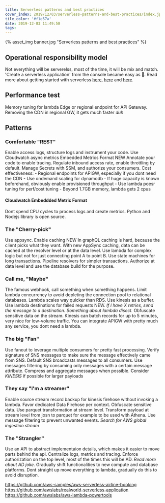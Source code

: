 ```yaml
---
title: Serverless patterns and best practices
cover_index: 2019/12/03/serverless-patterns-and-best-practices/index.jpg
tile_color: '#f1e57a'
date: 2019-12-03 11:49:50
tags:
---
```

{% asset_img banner.jpg "Serverless patterns and best practices" %}

## Operational responsibility model
Not everything will be serverelss, most of the time, it will be mix and match. 'Create a serverless application' from the console became easy as 🥧.
Read more about getting started with serverless [here](https://aws.amazon.com/quickstart/architecture/serverless-cicd-for-enterprise/), [here](https://www.jeremydaly.com/serverless-microservice-patterns-for-aws/) and [here](https://github.com/alexcasalboni/aws-lambda-power-tuning).

## Performance test
Memory tuning for lambda
Edge or regional endpoint for API Gateway. Removing the CDN in regional GW, it gets much faster *duh*

## Patterns
### Comfortable "REST"
Enable access logs, structure logs and instrument your code. Use Cloudwatch async metrics Embedded Metrics Format NEW
Annotate your code to enable tracing.
Regulate inbound access rate, enable throttling by default.
Manage Secrets with SSM, and authorize your consumers.
Cost effectiveness:
    - Regional endpoints for APIGW, especially if you dont need the CDN
    - Use ondemand scaling for dynamodb
        - If huge capacity is known beforehand, obviously enable provisioned throughput
    - Use lambda poesr tuning for perf/cost tuning
        - Beyond 1.7GB memory, lambda gets 2 cpus

#### Cloudwatch Embeddded Metric Format
Dont spend CPU cycles to process logs and create metrics. Python and Nodejs library is open source.

### The "Cherry-pick"
Use appsync. Enable caching NEW
    In graphQL caching is hard, because the client picks what they want. With new AppSync caching, data can be cached at the resolver level or at the data level.
Use lambda for complex logic but not for just connecting point A to point B.
Use state machines for long transactions. Pipeline resolvers for simpler transactions.
Authorize at data level and use the database build for the purpose.

### Call me, "Maybe"
The famous webhook, call something when something happens. Limit lambda concurrency to avoid depleting the connection pool to relational databases. Lambda scales way quicker than RDS. Use kinesis as a buffer. Use lambda destinations for failed requests NEW. *If I have X retries, send the message to a destination. Something about lambda disect.* Obfuscate sensitive data on the stream. Kinesis can batch records for up to 5 minutes, very nice for low-volume traffic. You can integrate APIGW with pretty much any service, you dont need a lambda.

### The big "Fan"
Use fanout to leverage multiple consumers for pretty fast processing. Verify signature of SNS messages to make sure the message effectively came from SNS. Default SNS broadcasts messages to all consumers. Use messages filtering by consuming only messages with a certain message attribute. Compress and aggregate messages when possible. Consider *KINESIS* if possible for larger payloads

### They say "I'm a streamer"
Enable source stream record backup for kinesis firehose without invoking a lambda. Favor dedicated Data Firehose per context. Obfuscate sensitive data. Use parquet transformation at stream level. Transform payload at stream level from josn to parquet for example to be used with Athena. Use message filtering to prevent unwanted events. *Search for AWS global ingestion stream*

### The "Strangler"
Use an API to abstract implementaion details, which makes it easier to move parts behind the api. Centralize logs, metrics and tracing. Enforce authorization on the top level, most of the times this will be AD. *Read more about AD joke*. Gradually shift functionalities to new compute and database platforms. Dont straight up move everything to lambda, gradually do this to avoid disruption.

https://github.com/aws-samples/aws-serverless-airline-booking
https://github.com/awslabs/realworld-serverless-application
https://github.com/awslabs/aws-lambda-powertools
